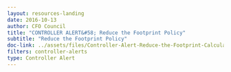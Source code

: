 ```yaml
---
layout: resources-landing
date: 2016-10-13
author: CFO Council
title: "CONTROLLER ALERT&#58; Reduce the Footprint Policy"
subtitle: "Reduce the Footprint Policy"
doc-link: ../assets/files/Controller-Alert-Reduce-the-Footprint-Calculations.pdf
filters: controller-alerts
type: Controller Alert
---
```

